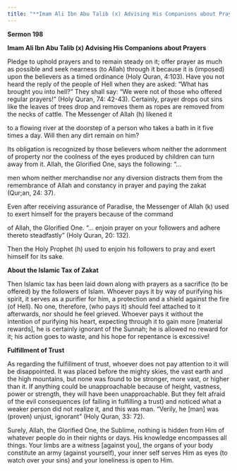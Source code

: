 ```yaml
---
title: "**Imam Ali Ibn Abu Talib (x) Advising His Companions about Prayers**" 
---
```

**Sermon 198**

**Imam Ali Ibn Abu Talib \(x\) Advising His Companions about Prayers**

Pledge to uphold prayers and to remain steady on it; offer prayer as much as possible and seek nearness \(to Allah\) through it because it is \(imposed\) upon the believers as a timed ordinance \(Holy Quran, 4:103\)\. Have you not heard the reply of the people of Hell when they are asked: “What has brought you into hell?” They shall say: “We were not of those who offered regular prayers\!” \(Holy Quran, 74: 42\-43\)\. Certainly, prayer drops out sins like the leaves of trees drop and removes them as ropes are removed from the necks of cattle\. The Messenger of Allah \(h\) likened it

to a flowing river at the doorstep of a person who takes a bath in it five times a day\. Will then any dirt remain on him?

Its obligation is recognized by those believers whom neither the adornment of property nor the coolness of the eyes produced by children can turn away from it\. Allah, the Glorified One, says the following: “\.\.\.

men whom neither merchandise nor any diversion distracts them from the remembrance of Allah and constancy in prayer and paying the zakat \(Qur;an, 24: 37\)\.

<a id="page678"></a>Even after receiving assurance of Paradise, the Messenger of Allah \(k\) used to exert himself for the prayers because of the command

of Allah, the Glorified One\. “\.\.\. enjoin prayer on your followers and adhere thereto steadfastly” \(Holy Quran, 20: 132\)\.

Then the Holy Prophet \(h\) used to enjoin his followers to pray and exert himself for its sake\.

**About the Islamic Tax of Zakat**

Then Islamic tax has been laid down along with prayers as a sacrifice \(to be offered\) by the followers of Islam\. Whoever pays it by way of purifying his spirit, it serves as a purifier for him, a protection and a shield against the fire \(of Hell\)\. No one, therefore, \(who pays it\) should feel attached to it afterwards, nor should he feel grieved\. Whoever pays it without the intention of purifying his heart, expecting through it to gain more \[material rewards\], he is certainly ignorant of the Sunnah; he is allowed no reward for it; his action goes to waste, and his hope for repentance is excessive\!

**Fulfillment of Trust**

As regarding the fulfillment of trust, whoever does not pay attention to it will be disappointed\. It was placed before the mighty skies, the vast earth and the high mountains, but none was found to be stronger, more vast, or higher than it\. If anything could be unapproachable because of height, vastness, power or strength, they will have been unapproachable\. But they felt afraid of the evil consequences \(of failing in fulfilling a trust\) and noticed what a weaker person did not realize it, and this was man\. “Verily, he \[man\] was \(proven\) unjust, ignorant” \(Holy Quran, 33: 72\)\.

Surely, Allah, the Glorified One, the Sublime, nothing is hidden from Him of whatever people do in their nights or days\. His knowledge encompasses all things\. Your limbs are a witness \[against you\], the organs of your body constitute an army \(against yourself\), your inner self serves Him as eyes \(to watch over your sins\) and your loneliness is open to Him\.

<a id="page679"></a>

